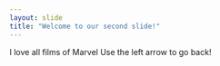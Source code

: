 ```yaml
---
layout: slide
title: "Welcome to our second slide!"
---
```

I love all films of Marvel
Use the left arrow to go back!
